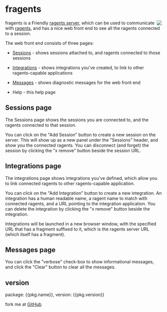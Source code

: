 <!-- Licensed under the Apache License. See footer for details. -->

fragents
================================================================================

<img src="images/ragents.png" style="float:right;">

fragents is a Friendly
[ragents server](https://github.com/ragents/ragents-server),
which can be used to communicate with
[ragents](https://github.com/ragents/ragents),
and has a nice web front end to see all the ragents connected to a session.

The web front end consists of three pages:

- [Sessions](/) - shows sessions attached to, and ragents connected to those
  sessions

- [Integrations](/integrations) - shows integrations you've created, to link
  to other ragents-capable applications

- [Messages](/messages) - shows diagnostic messages for the web front end

- Help - this help page


Sessions page
--------------------------------------------------------------------------------

The Sessions page shows the sessions you are connected to, and the ragents
connected to that session.

You can click on the "Add Session" button to create a new session on the
server.  This will show up as a new panel under the "Sessions" header,
and show you the connected ragents.  You can disconnect (and forget) the
session by clicking the "x remove" button beside the session URL.


Integrations page
--------------------------------------------------------------------------------

The integrations page shows integrations you've defined, which allow you to
link connected ragents to other ragents-capable application.

You can click on the "Add Integration" button to create a new integration.  An
integration has a human readable name, a ragent name to match with connected
ragents, and a URL pointing to the integration application.  You can delete
the integration by clicking the "x remove" button beside the integration.

Integrations will be launched in a new browser window, with the specified URL
that has a fragment suffixed to it, which is the ragents server URL (which
itself has a fragment).


Messages page
--------------------------------------------------------------------------------

You can click the "verbose" check-box to show informational messages, and
click the "Clear" button to clear all the messages.


version
--------------------------------------------------------------------------------

package: {{pkg.name}}, version: {{pkg.version}}

fork me at [GitHub]({{pkg.homepage}})


<!--
#===============================================================================
# Copyright IBM Corp. 2014
#
# Licensed under the Apache License, Version 2.0 (the "License");
# you may not use this file except in compliance with the License.
# You may obtain a copy of the License at
#
#    http://www.apache.org/licenses/LICENSE-2.0
#
# Unless required by applicable law or agreed to in writing, software
# distributed under the License is distributed on an "AS IS" BASIS,
# WITHOUT WARRANTIES OR CONDITIONS OF ANY KIND, either express or implied.
# See the License for the specific language governing permissions and
# limitations under the License.
#===============================================================================
-->
